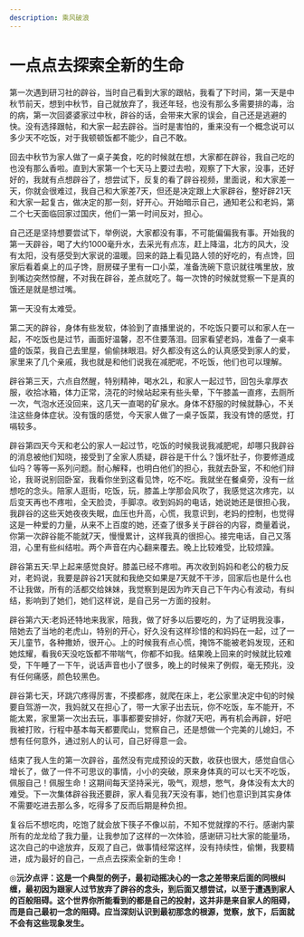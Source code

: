 ```yaml
---
description: 乘风破浪
---
```


# 一点点去探索全新的生命

第一次遇到研习社的辟谷，当时自己看到大家的跟帖，我看了下时间，第一天是中秋节前天，想到中秋节，自己就放弃了，我还年轻，也没有那么多需要排的毒，治的病，第一次回婆婆家过中秋，辟谷的话，会带来大家的误会，自己还是逃避的快。没有选择跟帖，和大家一起去辟谷。当时是害怕的，重来没有一个概念说可以多少天不吃饭，对于我顿顿饭都不能少，自己不敢。

回去中秋节为家人做了一桌子美食，吃的时候就在想，大家都在辟谷，我自己吃的也没有那么香啦。直到大家第一个七天马上要过去啦，观察了下大家，没事，还好好的，我就有点想辟谷了，想尝试下，反复的看了辟谷视频，里面说，和大家差一天，你就会很难过，我自己和大家差7天，但还是决定跟上大家辟谷，整好辟21天和大家一起复古，做决定的那一刻，好开心。开始暗示自己，通知老公和老妈，第二个七天面临回家过国庆，他们一第一时间反对，担心。

自己还是坚持想要尝试下，举例说，大家都没有事，不可能偏偏我有事。开始我的第一天辟谷，喝了大约1000毫升水，去采光有点冻，赶上降温，北方的风大，没有太阳，没有感受到大家说的温暖。回来的路上看见路人领的好吃的，有点馋，回家后看着桌上的瓜子馋，厨房碟子里有一口小菜，准备洗碗下意识就往嘴里放，放到嘴边突然惊醒，不对我在辟谷，差点就吃了。每一次馋的时候就觉察一下是真的饿还是就是想过嘴。

第一天没有太难受。

第二天的辟谷，身体有些发软，体验到了直播里说的，不吃饭只要可以和家人在一起，不吃饭也是过节，画面好温馨，忍不住要落泪。回家看望老妈，准备了一桌丰盛的饭菜，我自己去里屋，偷偷抹眼泪。好久都没有这么的认真感受到家人的爱，家里来了几个亲戚，我也就是和他们说我在减肥呢，不吃饭，他们也可以理解。

辟谷第三天，六点自然醒，特别精神，喝水2L，和家人一起过节，回包头拿厚衣服，收拾冰箱，体力正常，浇花的时候站起来有些头晕，下午膝盖一直疼，去厕所一次，气泡水还没回来，这几天一直喝的矿泉水。身体不舒服的时候就静心，不关注这些身体症状。没有饿的感觉，今天家人做了一桌子饭菜，我没有馋的感觉，打嗝较多。

辟谷第四天今天和老公的家人一起过节，吃饭的时候我说我减肥呢，却哪只我辟谷的消息被他们知晓，接受到了全家人质疑，辟谷是干什么？饿坏肚子，你要修道成仙吗？等等一系列问题。耐心解释，也明白他们的担心，我就去卧室，不和他们辩论，我哥说别回卧室，我看你坐到这看见馋，吃不吃。我就坐在餐桌旁，没有一丝想吃的念头。陪家人逛街，吃饭，玩，膝盖上学那会风吹了，我感觉这次疼完，以后变天再也不疼啦，全天脸烫，手脚凉。收到妈妈的电话，她说她还是很担心我，我辟谷的这些天她夜夜失眠，血压也升高，心慌，我意识到，老妈的控制，也觉得这是一种爱的力量，从来不上百度的她，还查了很多关于辟谷的内容，商量着说，你第一次辟谷能不能就7天，慢慢累计，这样我真的很担心。接完电话，自己又落泪，心里有些纠结啦。两个声音在内心翻来覆去。晚上比较难受，比较烦躁。

辟谷第五天:早上起来感觉良好。膝盖已经不疼啦。再次收到妈妈和老公的极力反对，老妈说，我要是辟谷21天就和我绝交如果是7天就不干涉，回家后也是什么也不让我做，所有的活都交给妹妹，我觉察到是因为昨天自己下午内心有波动，有纠结，影响到了她们，她们这样说，是自己另一方面的投射。

辟谷第六天:老妈还特地来我家，陪我，做了好多以后要吃的，为了证明我没事，陪她去了当地的老虎山，特别的开心，好久没有这样珍惜的和妈妈在一起，过了一天儿童节，各种撒娇，很开心。上的时候我有点心慌，掩饰不能被老妈发现，还和她炫耀，看我6天没吃饭都不带喘气，你都不如我。结果晚上回来的时候就比较难受，下午睡了一下午，说话声音也小了很多，晚上的时候来了例假，毫无预兆，没有任何痛感，颜色较黑色。

辟谷第七天，环跳穴疼得厉害，不摸都疼，就爬在床上，老公家里决定中旬的时候要自驾游一次，我妈就又在担心了，带一大家子出去玩，你不吃饭，车不能开，不能太累，家里第一次出去玩，事事都要安排好，你就7天吧，再有机会再辟，好吧我被打败，行程中基本每天都要爬山，觉察自己，还是想做一个完美的儿媳妇，不想有任何意外，通过别人的认可，自己好得意一会。

结束了我人生的第一次辟谷，虽然没有完成预设的天数，收获也很大，感觉自信心增长了，做了一件不可思议的事情，小小的突破，原来身体真的可以七天不吃饭，佩服自己！佩服生命！这期间每天坚持采光，吸气，观想，憋气，身体没有太大的难受。下一次集体辟谷我还要辟，家人看见我7天没有事，她们也意识到其实身体不需要吃进去那么多，吃得多了反而后期是种负担。

复谷后不想吃肉，吃饱了就会放下筷子不像以前，不知不觉就撑的不行。感谢内蒙所有的龙龙给了我力量，让我参加了这样的一次体验，感谢研习社大家的能量场，这次自己的中途放弃，反观了自己，做事情经常这样，没有持续性，偷懒，我要精进，成为最好的自己，一点点去探索全新的生命！

◎**沅汐点评：这是一个典型的例子，最初动摇决心的一念之差带来后面的同根纠缠，最初因为跟家人过节放弃了辟谷的念头，到后面又想尝试，以至于遭遇到家人的百般阻碍。这个世界你所能看到的都是自己的投射，这并非是来自家人的阻碍，而是自己最初一念的阻碍。应当深刻认识到最初那念的根源，觉察，放下，后面就不会有这些现象发生。**

